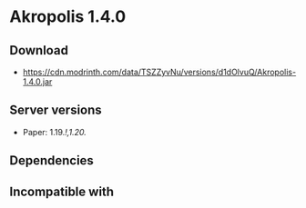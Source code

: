 # Akropolis 1.4.0

## Download
- https://cdn.modrinth.com/data/TSZZyvNu/versions/d1dOlvuQ/Akropolis-1.4.0.jar

## Server versions
- Paper: 1.19.*!,1.20.*

## Dependencies

## Incompatible with
